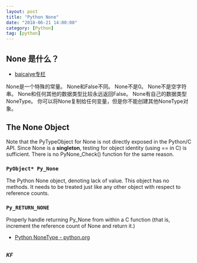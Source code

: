 ```yaml
---
layout: post
title: "Python None"
date: "2018-06-21 14:00:00"
category: [Python]
tag: [python]
---
```

## None 是什么？
- [baicaiye专栏](https://blog.csdn.net/baicaiye/article/details/72922197)

None是一个特殊的常量。
None和False不同。
None不是0。
None不是空字符串。
None和任何其他的数据类型比较永远返回False。
None有自己的数据类型NoneType。
你可以将None复制给任何变量，但是你不能创建其他NoneType对象。

## The None Object

Note that the PyTypeObject for None is not directly exposed in the Python/C API. Since None is a **singleton**, testing for object identity (using == in C) is sufficient. There is no PyNone_Check() function for the same reason.

### `PyObject* Py_None`

The Python None object, denoting lack of value. This object has no methods. It needs to be treated just like any other object with respect to reference counts.

### `Py_RETURN_NONE`

Properly handle returning Py_None from within a C function (that is, increment the reference count of None and return it.)


- [Python NoneType - python.org](https://docs.python.org/3/c-api/none.html)

<br>***KF*** 
